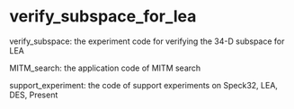 # verify_subspace_for_lea

verify_subspace: the experiment code for verifying the 34-D subspace for LEA

MITM_search: the application code of MITM search

support_experiment: the code of support experiments on Speck32, LEA, DES, Present